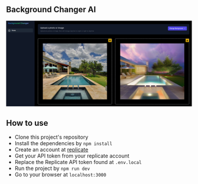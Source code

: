 ## Background Changer AI

![App screenshot](public/app-screenshot.png)

## How to use

- Clone this project's repository
- Install the dependencies by `npm install`
- Create an account at [replicate](https://replicate.com/)
- Get your API token from your replicate account
- Replace the Replicate API token found at `.env.local`
- Run the project by `npm run dev`
- Go to your browser at `localhost:3000`
